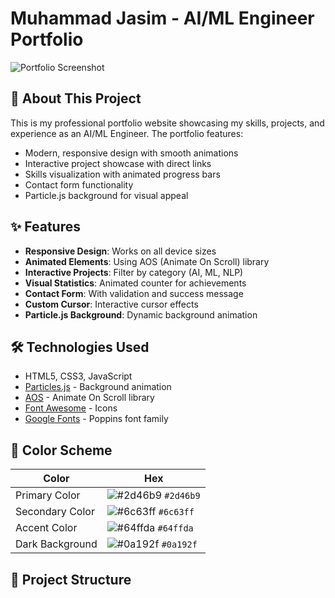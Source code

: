 # Muhammad Jasim - AI/ML Engineer Portfolio

![Portfolio Screenshot](https://i.imgur.com/JK7w3QO.png)

## 🚀 About This Project

This is my professional portfolio website showcasing my skills, projects, and experience as an AI/ML Engineer. The portfolio features:

- Modern, responsive design with smooth animations
- Interactive project showcase with direct links
- Skills visualization with animated progress bars
- Contact form functionality
- Particle.js background for visual appeal

## ✨ Features

- **Responsive Design**: Works on all device sizes
- **Animated Elements**: Using AOS (Animate On Scroll) library
- **Interactive Projects**: Filter by category (AI, ML, NLP)
- **Visual Statistics**: Animated counter for achievements
- **Contact Form**: With validation and success message
- **Custom Cursor**: Interactive cursor effects
- **Particle.js Background**: Dynamic background animation

## 🛠 Technologies Used

- HTML5, CSS3, JavaScript
- [Particles.js](https://vincentgarreau.com/particles.js/) - Background animation
- [AOS](https://michalsnik.github.io/aos/) - Animate On Scroll library
- [Font Awesome](https://fontawesome.com/) - Icons
- [Google Fonts](https://fonts.google.com/) - Poppins font family

## 🎨 Color Scheme

| Color             | Hex                                                                |
| ----------------- | ------------------------------------------------------------------ |
| Primary Color | ![#2d46b9](https://via.placeholder.com/10/2d46b9?text=+) `#2d46b9` |
| Secondary Color | ![#6c63ff](https://via.placeholder.com/10/6c63ff?text=+) `#6c63ff` |
| Accent Color | ![#64ffda](https://via.placeholder.com/10/64ffda?text=+) `#64ffda` |
| Dark Background | ![#0a192f](https://via.placeholder.com/10/0a192f?text=+) `#0a192f` |

## 📂 Project Structure
